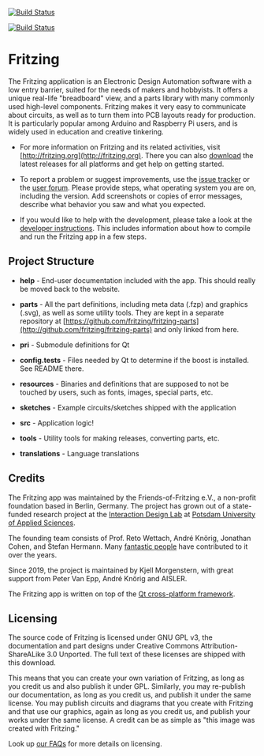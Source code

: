 [![Build Status](https://travis-ci.org/fritzing/fritzing-app.svg?branch=master)](https://travis-ci.org/fritzing/fritzing-app)

[![Build Status](https://travis-ci.org/fritzing/fritzing-app.svg?branch=develop)](https://travis-ci.org/fritzing/fritzing-app)


# Fritzing

The Fritzing application is an Electronic Design Automation software with a low entry barrier, suited for the needs of makers and hobbyists. It offers a unique real-life "breadboard" view, and a parts library with many commonly used high-level components. Fritzing makes it very easy to communicate about circuits, as well as to turn them into PCB layouts ready for production. It is particularly popular among Arduino and Raspberry Pi users, and is widely used in education and creative tinkering.

* For more information on Fritzing and its related activities, visit [http://fritzing.org](http://fritzing.org). There you can also [download](http://fritzing.org/download) the latest releases for all platforms and get help on getting started.

* To report a problem or suggest improvements, use the [issue tracker](https://github.com/fritzing/fritzing-app/issues) or the [user forum](http://forum.fritzing.org).
Please provide steps, what operating system you are on, including the version. Add screenshots or copies of error messages, describe what behavior you saw and what you expected.

* If you would like to help with the development, please take a look at the [developer instructions](https://github.com/fritzing/fritzing-app/wiki). This includes information about how to compile and run the Fritzing app in a few steps.

## Project Structure

* **help** - End-user documentation included with the app. This should really be moved back to the website.

* **parts** - All the part definitions, including meta data (.fzp) and graphics (.svg), as well as some utility tools. They are kept in a separate repository at [https://github.com/fritzing/fritzing-parts](http://github.com/fritzing/fritzing-parts) and only linked from here.

* **pri** - Submodule definitions for Qt

* **config.tests** - Files needed by Qt to determine if the boost is installed. See README there.

* **resources** - Binaries and definitions that are supposed to not be touched by users, such as fonts, images, special parts, etc.

* **sketches** - Example circuits/sketches shipped with the application

* **src** - Application logic!

* **tools** - Utility tools for making releases, converting parts, etc.

* **translations** - Language translations

## Credits

The Fritzing app was maintained by the Friends-of-Fritzing e.V., a non-profit foundation based in Berlin, Germany. The project has grown out of a state-funded research project at the [Interaction Design Lab](http://idl.fh-potsdam.de) at [Potsdam University of Applied Sciences](http://fh-potsdam.de). 

The founding team consists of Prof. Reto Wettach, André Knörig, Jonathan Cohen, and Stefan Hermann. Many [fantastic people](http://fritzing.org/about/people/) have contributed to it over the years.

Since 2019, the project is maintained by Kjell Morgenstern, with great support from Peter Van Epp, André Knörig and AISLER.

The Fritzing app is written on top of the [Qt cross-platform framework](http://qt-project.org).

## Licensing

The source code of Fritzing is licensed under GNU GPL v3, the documentation and part designs under Creative Commons Attribution-ShareALike 3.0 Unported. The full text of these licenses are shipped with this download.

This means that you can create your own variation of Fritzing, as long as you credit us and also publish it under GPL. Similarly, you may re-publish our documentation, as long as you credit us, and publish it under the same
license. You may publish circuits and diagrams that you create with Fritzing and that use our graphics, again as long as you credit us, and
publish your works under the same license.  A credit can be as simple as "this image was created with Fritzing."

Look up [our FAQs](http://fritzing.org/faq/) for more details on licensing.
